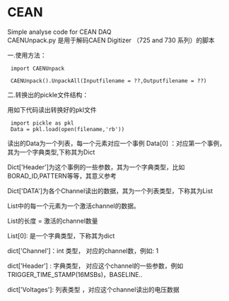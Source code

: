 # CEAN
Simple analyse code for  CEAN DAQ  
CAENUnpack.py 是用于解码CAEN Digitizer （725 and 730 系列）的脚本

一.使用方法：

     import CAENUnpack
   
     CAENUnpack().UnpackAll(Inputfilename = ??,Outputfilename = ??)



二.转换出的pickle文件结构：

用如下代码读出转换好的pkl文件

     import pickle as pkl
     Data = pkl.load(open(filename,'rb')) 

读出的Data为一个列表，每一个元素对应一个事例
Data[0] ：对应第一个事例，其为一个字典类型,下称其为Dict

Dict['Header']为这个事例的一些参数，其为一个字典类型，比如BORAD_ID,PATTERN等等，其意义参考
   
Dict['DATA']为各个Channel读出的数据，其为一个列表类型，下称其为List
   
List中的每一个元素为一个激活channel的数据。
         
List的长度 = 激活的channel数量
         
List[0]: 是一个字典类型，下称其为dict
         
dict['Channel']：int 类型，   对应的channel数，例如: 1
                     
dict['Header']  :  字典类型， 对应这个channel的一些参数，例如TRIGGER_TIME_STAMP(16MSBs)，BASELINE..
                     
dict['Voltages']:  列表类型 ，对应这个channel读出的电压数据
                     

